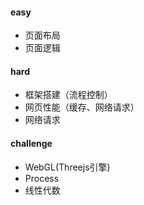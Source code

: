 #### easy

- 页面布局
- 页面逻辑

#### hard

- 框架搭建（流程控制）
- 网页性能（缓存、网络请求）
- 网络请求

#### challenge

- WebGL(Threejs引擎)
- Process
- 线性代数

